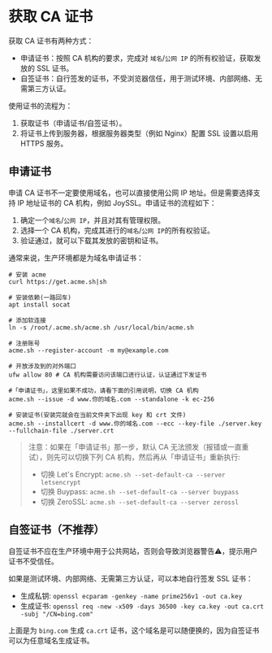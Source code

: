 # 获取 CA 证书

获取 CA 证书有两种方式：

- 申请证书：按照 CA 机构的要求，完成对 `域名`/`公网 IP` 的所有权验证，获取发放的 SSL 证书。
- 自签证书：自行签发的证书，不受浏览器信任，用于测试环境、内部网络、无需第三方认证。

使用证书的流程为：

1. 获取证书（申请证书/自签证书）。
2. 将证书上传到服务器，根据服务器类型（例如 Nginx）配置 SSL 设置以启用 HTTPS 服务。

## 申请证书

申请 CA 证书不一定要使用域名，也可以直接使用公网 IP 地址。但是需要选择支持 IP 地址证书的 CA 机构，例如 JoySSL。申请证书的流程如下：

1. 确定一个`域名`/`公网 IP`，并且对其有管理权限。
2. 选择一个 CA 机构，完成其进行的`域名`/`公网 IP`的所有权验证。
3. 验证通过，就可以下载其发放的密钥和证书。

通常来说，生产环境都是为域名申请证书：

```
# 安装 acme
curl https://get.acme.sh|sh
 
# 安装依赖(一路回车)
apt install socat
 
# 添加软连接
ln -s /root/.acme.sh/acme.sh /usr/local/bin/acme.sh
 
# 注册账号
acme.sh --register-account -m my@example.com
 
# 开放涉及到的对外端口
ufw allow 80 # CA 机构需要访问该端口进行认证，认证通过下发证书
 
#「申请证书」，这里如果不成功，请看下面的引用说明，切换 CA 机构
acme.sh --issue -d www.你的域名.com --standalone -k ec-256
 
# 安装证书(安装完就会在当前文件夹下出现 key 和 crt 文件)
acme.sh --installcert -d www.你的域名.com --ecc --key-file ./server.key --fullchain-file ./server.crt
```

> 注意：如果在「申请证书」那一步，默认 CA 无法颁发（报错或一直重试），则先可以切换下列 CA 机构，然后再从「申请证书」重新执行:
>
> - 切换 Let's Encrypt: `acme.sh --set-default-ca --server letsencrypt`
> - 切换 Buypass: `acme.sh --set-default-ca --server buypass`
> - 切换 ZeroSSL: `acme.sh --set-default-ca --server zerossl`

## 自签证书（不推荐）

自签证书不应在生产环境中用于公共网站，否则会导致浏览器警告⚠️，提示用户证书不受信任。

如果是测试环境、内部网络、无需第三方认证，可以本地自行签发 SSL 证书：

- 生成私钥: `openssl ecparam -genkey -name prime256v1 -out ca.key`
- 生成证书: `openssl req -new -x509 -days 36500 -key ca.key -out ca.crt -subj "/CN=bing.com"`

上面是为 `bing.com` 生成 `ca.crt` 证书，这个域名是可以随便换的，因为自签证书可以为任意域名生成证书。
